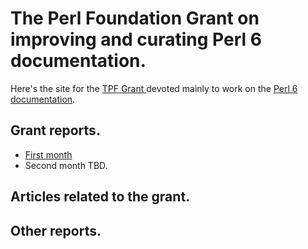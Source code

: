 # The Perl Foundation Grant on improving and curating Perl 6 documentation.


Here's the site for
the
[TPF Grant ](http://news.perlfoundation.org/2018/02/grant-proposal-curating-and-im.html) devoted
mainly to work on the [Perl 6 documentation](https://docs.perl6.org).

## Grant reports.

* [First month](April.md)
* Second month TBD.

## Articles related to the grant.


## Other reports.
